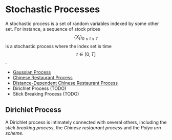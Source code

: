# Stochastic Processes

A stochastic process is a set of random variables indexed by some other set. For instance,
a sequence of stock prices $$\{ X_t \}_{0 \leq t \leq T }$$ is a stochastic process where the
index set is time $$t \in [0, T]$$.

- [Gaussian Process](stochastic_processes/gaussian_processes.md)
- [Chinese Restaurant Process](stochastic_processes/chinese_restaurant_process.md)
- [Distance-Dependent Chinese Restaurant Process](stochastic_processes/distance_dependent_chinese_restaurant_process.md)
- Dirichlet Process (TODO)
- Stick Breaking Process (TODO)



## Dirichlet Process

A Dirichlet process is intimately connected with several others, including the 
_stick breaking process_, the _Chinese restaurant process_ and the _Polya urn scheme_.  